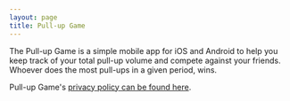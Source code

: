 ```yaml
---
layout: page
title: Pull-up Game
---
```


The Pull-up Game is a simple mobile app for iOS and Android to help you keep track of your total pull-up volume and compete against your friends.
Whoever does the most pull-ups in a given period, wins.

Pull-up Game's [privacy policy can be found here](https://dannyvankooten.com/pullup-game/privacy-policy/).